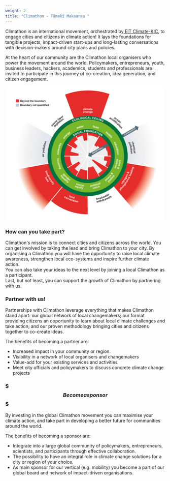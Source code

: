 ```yaml
---
weight: 2
title: "Climathon - Tāmaki Makaurau "
---
```

Climathon is an international movement, orchestrated by[ EIT Climate-KIC](https://www.climate-kic.org/), to engage cities and citizens in climate action! It lays the foundations for tangible projects, impact-driven start-ups and long-lasting conversations with decision-makers around city plans and policies. 

At the heart of our community are the Climathon local organisers who power the movement around the world. Policymakers, entrepreneurs, youth, business leaders, hackers, academics, students and professionals are invited to participate in this journey of co-creation, idea generation, and citizen engagement.


![Planetary Boundaries ](doughnut2.jpg)

### How can you take part?

Climathon's mission is to connect cities and citizens across the world. You can get involved by taking the lead and bring Climathon to your city. By organising a Climathon you will have the opportunity to raise local climate awareness, strengthen local eco-systems and inspire further climate action. \
You can also take your ideas to the next level by joining a local Climathon as a participant.\
Last, but not least, you can support the growth of Climathon by partnering with us.



### Partner with us!

Partnerships with Climathon leverage everything that makes Climathon stand apart: our global network of local changemakers; our format providing citizens an opportunity to learn about local climate challenges and take action; and our proven methodology bringing cities and citizens together to co-create ideas.

The benefits of becoming a partner are:

* Increased impact in your community or region.
* Visibility in a network of  local organisers and changemakers
* Value-add for your existing services and activities
* Meet city officials and policymakers to discuss concrete climate change projects

### $$$ Become a sponsor $$$

By investing in the global Climathon movement you can maximise your climate action, and take part in developing a better future for communities around the world.

The benefits of becoming a sponsor are:

* Integrate into a large global community of policymakers, entrepreneurs, scientists, and participants through effective collaboration.
* The possibility to have an integral role in climate change solutions for a city or region of your choice.
* As main sponsor for our vertical (e.g. mobility) you become a part of our global board and network of impact-driven organisations.